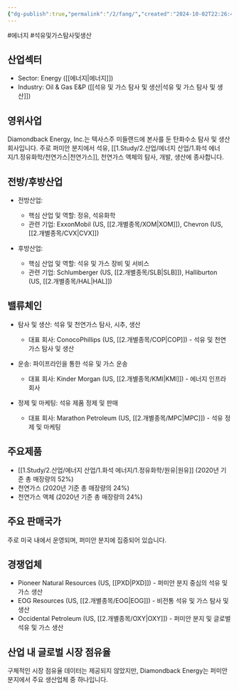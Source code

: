 ```yaml
---
{"dg-publish":true,"permalink":"/2/fang/","created":"2024-10-02T22:26:49.171+09:00","updated":"2025-07-29T21:37:04.646+09:00"}
---
```


#에너지 #석유및가스탐사및생산 

## 산업섹터

- Sector: Energy ([[에너지\|에너지]])
- Industry: Oil & Gas E&P ([[석유 및 가스 탐사 및 생산\|석유 및 가스 탐사 및 생산]])

## 영위사업

Diamondback Energy, Inc.는 텍사스주 미들랜드에 본사를 둔 탄화수소 탐사 및 생산 회사입니다. 주로 퍼미안 분지에서 석유, [[1.Study/2.산업/에너지 산업/1.화석 에너지/1.정유화학/천연가스\|천연가스]], 천연가스 액체의 탐사, 개발, 생산에 종사합니다.

## 전방/후방산업

- 전방산업:
    
    - 핵심 산업 및 역할: 정유, 석유화학
    - 관련 기업: ExxonMobil (US, [[2.개별종목/XOM\|XOM]]), Chevron (US, [[2.개별종목/CVX\|CVX]])
    
- 후방산업:
    
    - 핵심 산업 및 역할: 석유 및 가스 장비 및 서비스
    - 관련 기업: Schlumberger (US, [[2.개별종목/SLB\|SLB]]), Halliburton (US, [[2.개별종목/HAL\|HAL]])
    

## 밸류체인

- 탐사 및 생산: 석유 및 천연가스 탐사, 시추, 생산
    
    - 대표 회사: ConocoPhillips (US, [[2.개별종목/COP\|COP]]) - 석유 및 천연가스 탐사 및 생산
    
- 운송: 파이프라인을 통한 석유 및 가스 운송
    
    - 대표 회사: Kinder Morgan (US, [[2.개별종목/KMI\|KMI]]) - 에너지 인프라 회사
    
- 정제 및 마케팅: 석유 제품 정제 및 판매
    
    - 대표 회사: Marathon Petroleum (US, [[2.개별종목/MPC\|MPC]]) - 석유 정제 및 마케팅
    

## 주요제품

- [[1.Study/2.산업/에너지 산업/1.화석 에너지/1.정유화학/원유\|원유]] (2020년 기준 총 매장량의 52%)
- 천연가스 (2020년 기준 총 매장량의 24%)
- 천연가스 액체 (2020년 기준 총 매장량의 24%)

## 주요 판매국가

주로 미국 내에서 운영되며, 퍼미안 분지에 집중되어 있습니다.

## 경쟁업체

- Pioneer Natural Resources (US, [[PXD\|PXD]]) - 퍼미안 분지 중심의 석유 및 가스 생산
- EOG Resources (US, [[2.개별종목/EOG\|EOG]]) - 비전통 석유 및 가스 탐사 및 생산
- Occidental Petroleum (US, [[2.개별종목/OXY\|OXY]]) - 퍼미안 분지 및 글로벌 석유 및 가스 생산

## 산업 내 글로벌 시장 점유율

구체적인 시장 점유율 데이터는 제공되지 않았지만, Diamondback Energy는 퍼미안 분지에서 주요 생산업체 중 하나입니다.